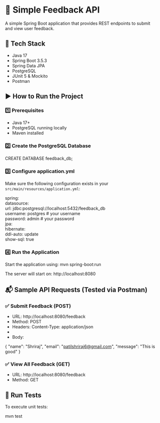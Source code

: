 # 📝 Simple Feedback API

A simple Spring Boot application that provides REST endpoints to submit and view user feedback.



## 🚀 Tech Stack

- Java 17  
- Spring Boot 3.5.3  
- Spring Data JPA  
- PostgreSQL  
- JUnit 5 & Mockito  
- Postman



## ▶️ How to Run the Project

### 1️⃣ Prerequisites

- Java 17+  
- PostgreSQL running locally  
- Maven installed



### 2️⃣ Create the PostgreSQL Database

CREATE DATABASE feedback_db;

### 3️⃣ Configure application.yml

Make sure the following configuration exists in your `src/main/resources/application.yml`:

spring:  
  datasource:  
    url: jdbc:postgresql://localhost:5432/feedback_db  
    username: postgres     # your username  
    password: admin        # your password  
  jpa:  
    hibernate:  
      ddl-auto: update  
    show-sql: true



### 4️⃣ Run the Application

Start the application using:  mvn spring-boot:run

The server will start on: http://localhost:8080


## 📬 Sample API Requests (Tested via Postman)

### ✅ Submit Feedback (POST)

- URL: http://localhost:8080/feedback  
- Method: POST  
- Headers: Content-Type: application/json
- 
- Body:

{
  "name": "Shriraj",
  "email": "patilshriraj6@gmail.com",
  "message": "This is good"
}


### ✅ View All Feedback (GET)

- URL: http://localhost:8080/feedback  
- Method: GET


## 🧪 Run Tests

To execute unit tests:

mvn test


